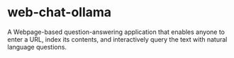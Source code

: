 # web-chat-ollama
A Webpage-based question-answering application that enables anyone to enter a URL, index its contents, and interactively query the text with natural language questions.
